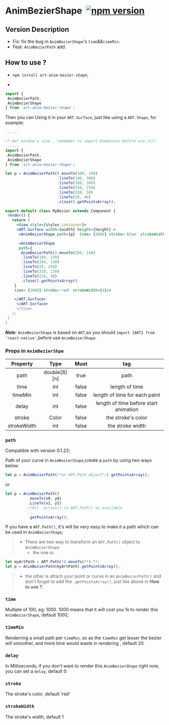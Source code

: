 # AnimBezierShape  [![npm version](https://d25lcipzij17d.cloudfront.net/badge.svg?id=js&type=6&v=1.1.0&x2=0)](https://www.npmjs.com/package/art-anim-bezier-shape)

## Version Description

* Fix: fix the bug in `AnimBezierShape`'s `time`&&`timeMin`.
* Feat: `AnimBezierPath` add.

## How to use ?
 
 *  `npm install art-anim-bezier-shape`;

 * 
 ```jsx
 import {
  AnimBezierPath,
  AnimBezierShape
} from 'art-anim-bezier-shape';
 ```

Then you can Using it in your `ART.Surface`, just like using a `ART.Shape`, for example:
 ```jsx
 ......
 
/* Get window's size , remember to import Dimension before use it*/
......
 import {
  AnimBezierPath,
  AnimBezierShape
} from 'art-anim-bezier-shape';

let p = AnimBezierPath().moveTo(100, 100)
                        .lineTo(100, 300)
                        .lineTo(300, 300)
                        .lineTo(250, 250)
                        .lineTo(210, 50)
                        .lineTo(20, 40)
                        .close().getPointsArray();

export default class MyBezier extends Component {
  render() {
    return (
      <View style={styles.container}>
      <ART.Surface width={width} height={height} >
       <AnimBezierShape path={p}  time= {3000} stroke='blue' strokeWidth={4}/>

       <AnimBezierShape 
       path={
        AnimBezierPath().moveTo(204, 140)
        .lineTo(104, 230)
        .lineTo(204, 130)
        .lineTo(20, 250)
        .lineTo(210, 130)
        .lineTo(224, 40)
        .close().getPointsArray()
     }  
     time= {3000} stroke='red' strokeWidth={4}/>

     </ART.Surface>
      </ART.Surface>
      </View>
    );
  }
}
 ```
  ***Note***: `AnimBezierShape` is based on `ART`,so you should `import {ART} from 'react-native'`,before use `AnimBezierShape`.

 ### Props in `AnimBezierShpe`

 Property | Type | Must | tag
:-:|:-:|:-:|:-:
path|double[8][n]|true|path
time|int|false|length of time
timeMin|int|false|length of time for each paint
delay|int| false| length of time before start animation
stroke|Color|false| the stroke's color
strokeWidth|int|false| the stroke width

 ### `path`

Compatible with version 0.1.23;

Path of your curve in `AnimBezierShape`,create a `path` by using two ways below:
```jsx
let p = AnimBezierPath(/*an ART.Path object*/).getPointsArray();
```
or

```jsx
let p = AnimBezierPath()
          .moveTo(x0, y0)
          .LineTo(x1, y1)
          //All .action() in ART.Path() as available
          ...
          .getPointsArray();
```

If you have a `ART.Path()`, it's will be very easy to make it a path which can be used in `AnimBezierShape`;

> * There are two way to transform an `ART.Path()` object to `AnimBezierShape`:
>   * the one is:
```jsx
let myArtPath = ART.Path(*).moveTo(**).**;
let p = AnimBezierPath(myArtPath).getPointsArray();
```
>   * the other is attach your point or curve in an `AnimBezierPath()` and don't forget to add the `.getPointsArray()`,  just like above in **How to use ?**:

### `time`

Multiple of 100, eg: 1000. 1000 means that it will cost you 1s to render this `AnimBezierShape`, default 1000;

### `timeMin`

Renderring a small path per `timeMin`, so as the `timeMin` get lesser the bezier will smoother, and more time would waste in rendering , default 20.

### `delay`

In Milliseconds, if you don't want to render this `AnimBezierShape` right now, you can set a `delay`, default 0

### `stroke`

The stroke's color, default 'red'

### `strokeWidth`

The stroke's width, default 1


[1]:https://github.com/jiarWang/AnimBezierShape/blob/master/AnimBezierShape/src/component/AnimBezierShape.js
[2]:https://www.youtube.com/watch?v=BrToj99cEHo&feature=youtu.be
[4]:https://github.com/jiarWang/AnimBezierShape/blob/master/AnimBezierShape/android/app/app-release.apk